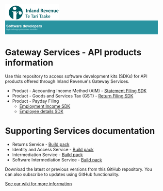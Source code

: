 ![IRD logo](/Images/IRlogo.gif)
![Software Dev](/Images/SoftwareDev.png)

# Gateway Services - API products information

Use this repository to access software development kits (SDKs) for API products offered through Inland Revenue's Gateway Services. 

* Product - Accounting Income Method (AIM) - [Statement Filing SDK](Product%20-%20AIM)
* Product - Goods and Services Tax (GST) - [Return Filing SDK](Product%20-%20GST)
* Product - Payday Filing 
	- [Employment Income SDK](Product%20-%20Payday%20Filing/Employment%20Income)
	- [Employee details SDK](Product%20-%20Payday%20Filing/Employee%20Details)

# Supporting Services documentation

* Returns Service - [Build pack](Service%20-%20Return/Latest/)
* Identity and Access Service - [Build pack](Service%20-%20Identity%20and%20Access/Latest/)
* Intermediation Service - [Build pack](Service%20-%20Intermediation/Latest/)
* Software Intermediation Service - [Build pack](Service%20-%20Software%20Intermediation/Latest/)

Download the latest or previous versions from this GitHub repository. You can also subscribe to updates using GitHub functionality.

[See our wiki for more information](https://github.com/InlandRevenue/Gateway-Services/wiki)